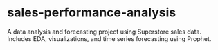 # sales-performance-analysis
A data analysis and forecasting project using Superstore sales data. Includes EDA, visualizations, and time series forecasting using Prophet.
